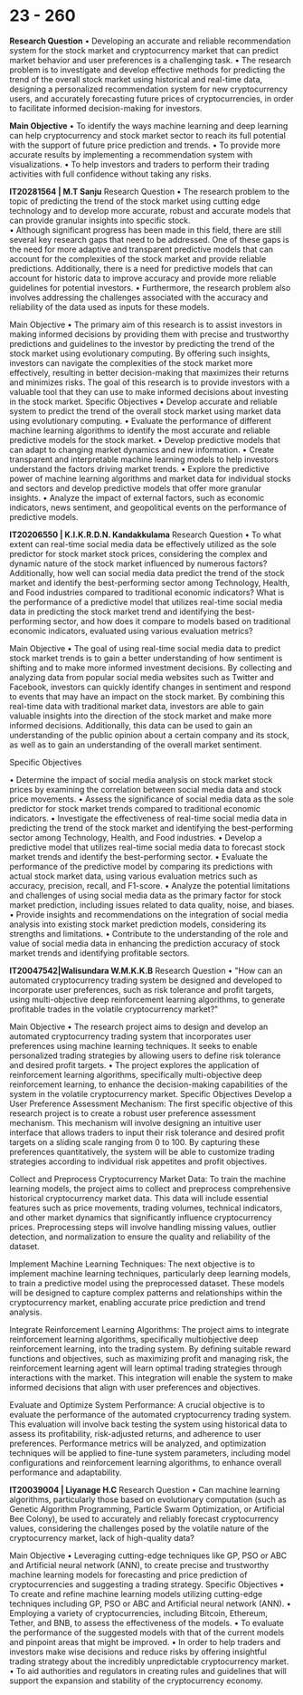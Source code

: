 # 23 - 260

**Research Question**
•	Developing an accurate and reliable recommendation system for the stock market and cryptocurrency market that can predict market behavior and user preferences is a challenging task.
•	The research problem is to investigate and develop effective methods for predicting the trend of the overall stock market using historical and real-time data, designing a personalized recommendation system for new cryptocurrency users, and accurately forecasting future prices of cryptocurrencies, in order to facilitate informed decision-making for investors.

**Main Objective**
•	To identify the ways machine learning and deep learning can help cryptocurrency and stock market sector to reach its full potential with the support of future price prediction and trends.
•	To provide more accurate results by implementing a recommendation system with visualizations.
•	To help investors and traders to perform their trading activities with full confidence without taking any risks.


**IT20281564 | M.T Sanju**
Research Question
•	The research problem to the topic of predicting the trend of the stock market using cutting edge technology and to develop more accurate, robust and accurate models that can provide granular insights into specific stock.  
•	Although significant progress has been made in this field, there are still several key research gaps that need to be addressed. One of these gaps is the need for more adaptive and transparent predictive models that can account for the complexities of the stock market and provide reliable predictions. Additionally, there is a need for predictive models that can account for historic data to improve accuracy and provide more reliable guidelines for potential investors. 
•	Furthermore, the research problem also involves addressing the challenges associated with the accuracy and reliability of the data used as inputs for these models.

Main Objective
•	The primary aim of this research is to assist investors in making informed decisions by providing them with precise and trustworthy predictions and guidelines to the investor by predicting the trend of the stock market using evolutionary computing. By offering such insights, investors can navigate the complexities of the stock market more effectively, resulting in better decision-making that maximizes their returns and minimizes risks. The goal of this research is to provide investors with a valuable tool that they can use to make informed decisions about investing in the stock market.
Specific Objectives
•	Develop accurate and reliable system to predict the trend of the overall stock market using market data using evolutionary computing. 
•	Evaluate the performance of different machine learning algorithms to identify the most accurate and reliable predictive models for the stock market. 
•	Develop predictive models that can adapt to changing market dynamics and new information. 
•	Create transparent and interpretable machine learning models to help investors understand the factors driving market trends. 
•	Explore the predictive power of machine learning algorithms and market data for individual stocks and sectors and develop predictive models that offer more granular insights. 
•	Analyze the impact of external factors, such as economic indicators, news sentiment, and geopolitical events on the performance of predictive models. 


**IT20206550 | K.I.K.R.D.N. Kandakkulama**
Research Question
•	To what extent can real-time social media data be effectively utilized as the sole predictor for stock market stock prices, considering the complex and dynamic nature of the stock market influenced by numerous factors? Additionally, how well can social media data predict the trend of the stock market and identify the best-performing sector among Technology, Health, and Food industries compared to traditional economic indicators? What is the performance of a predictive model that utilizes real-time social media data in predicting the stock market trend and identifying the best-performing sector, and how does it compare to models based on traditional economic indicators, evaluated using various evaluation metrics?

Main Objective
•	The goal of using real-time social media data to predict stock market trends is to gain a better understanding of how sentiment is shifting and to make more informed investment decisions. By collecting and analyzing data from popular social media websites such as Twitter and Facebook, investors can quickly identify changes in sentiment and respond to events that may have an impact on the stock market. By combining this real-time data with traditional market data, investors are able to gain valuable insights into the direction of the stock market and make more informed decisions. Additionally, this data can be used to gain an understanding of the public opinion about a certain company and its stock, as well as to gain an understanding of the overall market sentiment. 

Specific Objectives

•	Determine the impact of social media analysis on stock market stock prices by examining the correlation between social media data and stock price movements.
•	Assess the significance of social media data as the sole predictor for stock market trends compared to traditional economic indicators.
•	Investigate the effectiveness of real-time social media data in predicting the trend of the stock market and identifying the best-performing sector among Technology, Health, and Food industries.
•	Develop a predictive model that utilizes real-time social media data to forecast stock market trends and identify the best-performing sector.
•	Evaluate the performance of the predictive model by comparing its predictions with actual stock market data, using various evaluation metrics such as accuracy, precision, recall, and F1-score.
•	Analyze the potential limitations and challenges of using social media data as the primary factor for stock market prediction, including issues related to data quality, noise, and biases.
•	Provide insights and recommendations on the integration of social media analysis into existing stock market prediction models, considering its strengths and limitations.
•	Contribute to the understanding of the role and value of social media data in enhancing the prediction accuracy of stock market trends and identifying profitable sectors.


**IT20047542|Walisundara W.M.K.K.B**
Research Question
•	"How can an automated cryptocurrency trading system be designed and developed to incorporate user preferences, such as risk tolerance and profit targets, using multi-objective deep reinforcement learning algorithms, to generate profitable trades in the volatile cryptocurrency market?"

Main Objective
•	The research project aims to design and develop an automated cryptocurrency trading system that incorporates user preferences using machine learning techniques. It seeks to enable personalized trading strategies by allowing users to define risk tolerance and desired profit targets.
•	The project explores the application of reinforcement learning algorithms, specifically multi-objective deep reinforcement learning, to enhance the decision-making capabilities of the system in the volatile cryptocurrency market.
Specific Objectives
Develop a User Preference Assessment Mechanism: 
The first specific objective of this research project is to create a robust user preference assessment mechanism. This mechanism will involve designing an intuitive user interface that allows traders to input their risk tolerance and desired profit targets on a sliding scale ranging from 0 to 100. By capturing these preferences quantitatively, the system will be able to customize trading strategies according to individual risk appetites and profit objectives. 
 
Collect and Preprocess Cryptocurrency Market Data: 
To train the machine learning models, the project aims to collect and preprocess comprehensive historical cryptocurrency market data. This data will include essential features such as price movements, trading volumes, technical indicators, and other market dynamics that significantly influence cryptocurrency prices. Preprocessing steps will involve handling missing values, outlier detection, and normalization to ensure the quality and reliability of the dataset. 
 
Implement Machine Learning Techniques: 
The next objective is to implement machine learning techniques, particularly deep learning models, to train a predictive model using the preprocessed dataset. These models will be designed to capture complex patterns and relationships within the cryptocurrency market, enabling accurate price prediction and trend analysis. 
 
Integrate Reinforcement Learning Algorithms: 
The project aims to integrate reinforcement learning algorithms, specifically multiobjective deep reinforcement learning, into the trading system. By defining suitable reward functions and objectives, such as maximizing profit and managing risk, the reinforcement learning agent will learn optimal trading strategies through interactions with the market. This integration will enable the system to make informed decisions that align with user preferences and objectives. 
 
Evaluate and Optimize System Performance: 
A crucial objective is to evaluate the performance of the automated cryptocurrency trading system. This evaluation will involve back testing the system using historical data to assess its profitability, risk-adjusted returns, and adherence to user preferences. Performance metrics will be analyzed, and optimization techniques will be applied to fine-tune system parameters, including model configurations and reinforcement learning algorithms, to enhance overall performance and adaptability.


**IT20039004 | Liyanage H.C**
Research Question
•	Can machine learning algorithms, particularly those based on evolutionary computation (such as Genetic Algorithm Programming, Particle Swarm Optimization, or Artificial Bee Colony), be used to accurately and reliably forecast cryptocurrency values, considering the challenges posed by the volatile nature of the cryptocurrency market, lack of high-quality data?

Main Objective
•	Leveraging cutting-edge techniques like GP, PSO or ABC and Artificial neural network (ANN), to create precise and trustworthy machine learning models for forecasting and price prediction of cryptocurrencies and suggesting a trading strategy.
Specific Objectives
•	To create and refine machine learning models utilizing cutting-edge techniques including GP, PSO or ABC and Artificial neural network (ANN).
•	Employing a variety of cryptocurrencies, including Bitcoin, Ethereum, Tether, and BNB, to assess the effectiveness of the models.
•	To evaluate the performance of the suggested models with that of the current models and pinpoint areas that might be improved.
•	In order to help traders and investors make wise decisions and reduce risks by offering insightful trading strategy about the incredibly unpredictable cryptocurrency market.
•	To aid authorities and regulators in creating rules and guidelines that will support the expansion and stability of the cryptocurrency economy.



